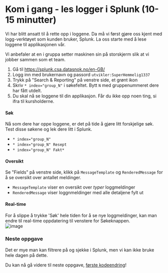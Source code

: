 # Kom i gang - les logger i Splunk (10-15 minutter)

Vi har blitt ansatt til å rette opp i loggene. Da må vi først gjøre oss kjent med 
logg-verktøyet som kunden bruker, Splunk.
La oss starte med å lese loggene til applikasjonen vår. 

Vi anbefaler at en i gruppa setter maskinen sin på storskjerm slik at vi jobber sammen som et team.

1. Gå til https://splunk.csa.datasnok.no/en-GB/
2. Logg inn med brukernavn og passord `utvikler:SuperHemmelig1337`
3. Trykk på "Search & Reporting" på venstre side, et grønt ikon
4. Skriv `* index="group_N"` i søkefeltet. Bytt `N` med gruppenummeret dere har fått utdelt.
5. Du skal nå se loggene til din applikasjon. Får du ikke opp noen ting, si ifra til kursholderne. 

#### Søk
Nå som dere har oppe loggene, er det på tide å gjøre litt forskjelige søk. 
Test disse søkene og lek dere litt i Splunk.

* `* index="group_N" `
* `* index="group_N" Resept`
* `* index="group_N" Fakt*`

#### Oversikt
Se "Fields" på venstre side, klikk på `MessageTemplate` og `RenderedMessage` for å se oversikt over antallet meldinger.
* `MessageTemplate` viser en oversikt over *typer* loggmeldinger 
* `RenderedMessage` viser loggnmeldinger med alle detaljene fylt ut

#### Real-time
For å slippe å trykke 'Søk' hele tiden for å se nye loggmeldinger, kan man endre til real-time oppdatering til venstere for Søkeknappen.  \
![image](https://user-images.githubusercontent.com/4437745/230628582-4c503ee0-f3df-4ca0-b5e3-8ffe92484ba3.png)


### Neste oppgave
Det er mye man kan filtrere på og sjekke i Splunk, men vi kan ikke bruke hele dagen på dette. 

Du kan nå gå videre til neste oppgave, [første kodeendring](./3_ping.md)!

